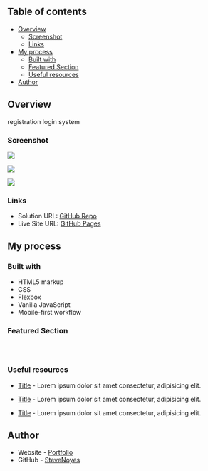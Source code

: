 ## Table of contents

- [Overview](#overview)
  - [Screenshot](#screenshot)
  - [Links](#links)
- [My process](#my-process)
  - [Built with](#built-with)
  - [Featured Section](#featured-section)
  - [Useful resources](#useful-resources)
- [Author](#author)

## Overview
registration login system

### Screenshot

![](./screenshot.jpg)

![](./screenshot.jpg)

![](./screenshot.jpg)

### Links

- Solution URL: [GitHub Repo](https://your-solution-url.com)
- Live Site URL: [GitHub Pages](https://pages.github.com/)

## My process

### Built with

- HTML5 markup
- CSS  
- Flexbox
- Vanilla JavaScript
- Mobile-first workflow

### Featured Section


```html
```

```css
```

```js
```

### Useful resources

- [Title](https://www.site.com) - Lorem ipsum dolor sit amet consectetur, adipisicing elit.

- [Title](https://www.site.com) - Lorem ipsum dolor sit amet consectetur, adipisicing elit.

- [Title](https://www.site.com) - Lorem ipsum dolor sit amet consectetur, adipisicing elit. 

## Author

- Website - [Portfolio](https://www.stevenmnoyes.com)
- GitHub - [SteveNoyes](https://github.com/SteveNoyes)


<!-- Login System
https://codeshack.io/secure-login-system-php-mysql/

Secure Registration System
https://codeshack.io/secure-registration-system-php-mysql/ -->
